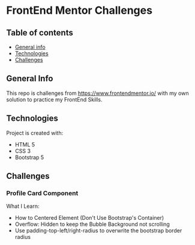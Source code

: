 # FrontEnd Mentor Challenges

## Table of contents
* [General info](#general-info)
* [Technologies](#technologies)
* [Challenges](#challenges)

## General Info
This repo is challenges from https://www.frontendmentor.io/ with my own solution to practice my FrontEnd Skills.
	
## Technologies
Project is created with:
* HTML 5
* CSS 3
* Bootstrap 5

## Challenges

### Profile Card Component
What I Learn:
- How to Centered Element (Don't Use Bootstrap's Container)
- Overflow: Hidden to keep the Bubble Background not scrolling
- Use padding-top-left/right-radius to overwrite the bootstrap border radius
